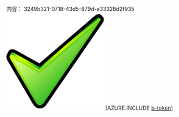 内容： 3249b321-0718-43d5-879d-e33328d2f935![图像](8f23e873-1b79-4c8c-ac8c-66eb8340df63.png)
[AZURE.INCLUDE [b-token](ebd9c2b6-c824-401e-94b4-bc4c9c8d6fb5.md)]
